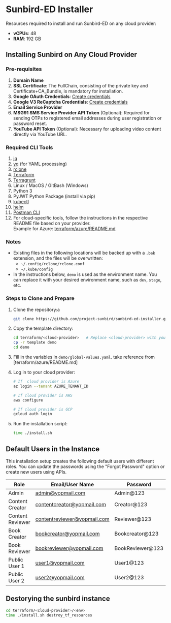 # Sunbird-ED Installer

Resources required to install and run Sunbird-ED on any cloud provider:
- **vCPUs**: 48  
- **RAM**: 192 GB

## Installing Sunbird on Any Cloud Provider

### Pre-requisites

1. **Domain Name**
2. **SSL Certificate**: The FullChain, consisting of the private key and Certificate+CA_Bundle, is mandatory for installation.
3. **Google OAuth Credentials**: [Create credentials](https://developers.google.com/workspace/guides/create-credentials#oauth-client-id)
4. **Google V3 ReCaptcha Credentials**: [Create credentials](https://www.google.com/recaptcha/admin)
5. **Email Service Provider**
6. **MSG91 SMS Service Provider API Token** (Optional): Required for sending OTPs to registered email addresses during user registration or password reset.
7. **YouTube API Token** (Optional): Necessary for uploading video content directly via YouTube URL.

### Required CLI Tools
1. [jq](https://jqlang.github.io/jq/download/)
2. [yq](https://github.com/mikefarah/yq#install) (for YAML processing)
3. [rclone](https://rclone.org/)
4. [Terraform](https://developer.hashicorp.com/terraform/tutorials/aws-get-started/install-cli)
5. [Terragrunt](https://terragrunt.gruntwork.io/docs/getting-started/install/)
6. Linux / MacOS / GitBash (Windows)
7. Python 3 
8. PyJWT Python Package (install via pip)
9. [kubectl](https://kubernetes.io/docs/tasks/tools/)
10. [helm](https://helm.sh/docs/intro/quickstart/#install-helm)
11. [Postman CLI](https://learning.postman.com/docs/getting-started/installation/installation-and-updates/)
12. For cloud-specific tools, follow the instructions in the respective README file based on your provider.  
    Example for Azure: [terraform/azure/README.md](terraform/azure/README.md)

### Notes
- Existing files in the following locations will be backed up with a `.bak` extension, and the files will be overwritten:
    - `~/.config/rclone/rclone.conf`
    - `~/.kube/config`
- In the instructions below, `demo` is used as the environment name. You can replace it with your desired environment name, such as `dev`, `stage`, etc.

### Steps to Clone and Prepare

1. Clone the repository:a
     ```bash
     git clone https://github.com/project-sunbird/sunbird-ed-installer.git
     ```
2. Copy the template directory:
     ```bash
     cd terraform/<cloud-provider>   # Replace <cloud-provider> with your cloud provider (e.g., azure, aws, gcp)
     cp -r template demo
     cd demo
     ```
3. Fill in the variables in `demo/global-values.yaml`.
   take reference from  [terraform/azure/README.md]

4. Log in to your cloud provider:
    ```bash
    # If  cloud provider is Azure
    az login --tenant AZURE_TENANT_ID

    # If cloud provider is AWS
    aws configure

    # If cloud provider is GCP
    gcloud auth login
    ```
5. Run the installation script:
     ```bash
     time ./install.sh
     ```

## Default Users in the Instance

This installation setup creates the following default users with different roles. You can update the passwords using the "Forgot Password" option or create new users using APIs.

| Role              | Email/User Name           | Password         |
|-------------------|---------------------------|------------------|
| Admin             | admin@yopmail.com         | Admin@123        |
| Content Creator   | contentcreator@yopmail.com| Creator@123      |
| Content Reviewer  | contentreviewer@yopmail.com | Reviewer@123   |
| Book Creator      | bookcreator@yopmail.com   | Bookcreator@123  |
| Book Reviewer     | bookreviewer@yopmail.com  | BookReviewer@123 |
| Public User 1     | user1@yopmail.com         | User1@123        |
| Public User 2     | user2@yopmail.com         | User2@123        |


##  Destorying the sunbird instance
```bash
cd terraform/<cloud-provider>/<env>
time ./install.sh destroy_tf_resources